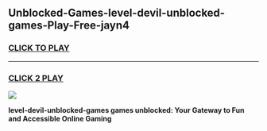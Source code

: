 
## Unblocked-Games-level-devil-unblocked-games-Play-Free-jayn4
<h3>
<a href="https://premium76.site?title=level-devil-unblocked-games&ref=15A">CLICK TO PLAY</a></h3>
<hr>

<h3>
<a href="https://premium76.site?title=level-devil-unblocked-games&ref=15A">CLICK 2 PLAY</a>
  
</h3>

<a href="https://premium76.site?title=level-devil-unblocked-games&ref=15A"><img src="https://clearcache.store/games.png"></a>


**level-devil-unblocked-games games unblocked: Your Gateway to Fun and Accessible Online Gaming**
